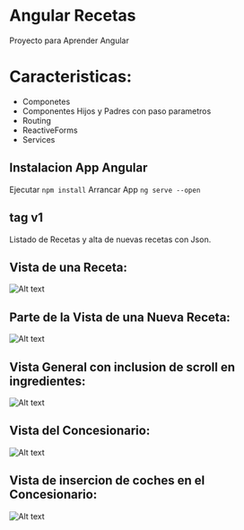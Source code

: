 # Angular Recetas

Proyecto para Aprender Angular


# Caracteristicas:
* Componetes
* Componentes Hijos y Padres con paso parametros
* Routing
* ReactiveForms
* Services

## Instalacion App Angular
Ejecutar `npm install`
Arrancar App `ng serve --open`

## tag v1
Listado de Recetas y alta de nuevas recetas con Json.

## Vista de una Receta:
![Alt text](https://github.com/Joseba10/Angular-Recetas/blob/master/src/assets/imgs/principal.PNG)

## Parte de la Vista de una Nueva Receta:
![Alt text](https://github.com/Joseba10/Angular-Recetas/blob/master/src/assets/imgs/pastel.PNG)

## Vista General con inclusion de scroll en ingredientes:
![Alt text](https://github.com/Joseba10/Angular-Recetas/blob/master/src/assets/imgs/principal1.PNG)



## Vista del Concesionario:

![Alt text](https://github.com/Joseba10/Angular-Recetas/blob/master/src/assets/imgs/Capturacoches.PNG)
## Vista de insercion de coches en el  Concesionario:


![Alt text](https://github.com/Joseba10/Angular-Recetas/blob/master/src/assets/imgs/concesionario-modal.PNG)
